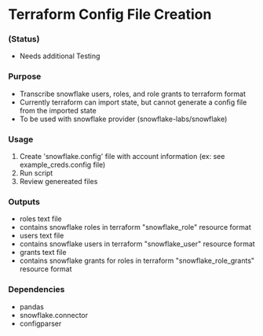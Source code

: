 # Terraform Config File Creation

### (Status)
- Needs additional Testing

### Purpose
- Transcribe snowflake users, roles, and role grants to terraform format
- Currently terraform can import state, but cannot generate a config file from the imported state
- To be used with snowflake provider (snowflake-labs/snowflake)

### Usage
1. Create 'snowflake.config' file with account information (ex: see example_creds.config file)
2. Run script
3. Review genereated files


### Outputs
- roles text file
- contains snowflake roles in terraform "snowflake_role" resource format
- users text file
- contains snowflake users in terraform "snowflake_user" resource format
- grants text file
- contains snowflake grants for roles in terraform "snowflake_role_grants" resource format


### Dependencies
- pandas
- snowflake.connector
- configparser




